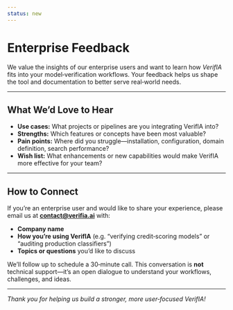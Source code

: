 ```yaml
---
status: new
---
```


# Enterprise Feedback

We value the insights of our enterprise users and want to learn how *VerifIA* fits into your model‑verification workflows. Your feedback helps us shape the tool and documentation to better serve real‑world needs.

---

## What We’d Love to Hear

- **Use cases:** What projects or pipelines are you integrating VerifIA into?  
- **Strengths:** Which features or concepts have been most valuable?  
- **Pain points:** Where did you struggle—installation, configuration, domain definition, search performance?  
- **Wish list:** What enhancements or new capabilities would make VerifIA more effective for your team?

---

## How to Connect

If you’re an enterprise user and would like to share your experience, please email us at **contact@verifia.ai** with:

- **Company name**  
- **How you’re using VerifIA** (e.g. “verifying credit‑scoring models” or “auditing production classifiers”)  
- **Topics or questions** you’d like to discuss  

We’ll follow up to schedule a 30‑minute call. This conversation is **not** technical support—it’s an open dialogue to understand your workflows, challenges, and ideas.

---

_Thank you for helping us build a stronger, more user‑focused VerifIA!_ 
